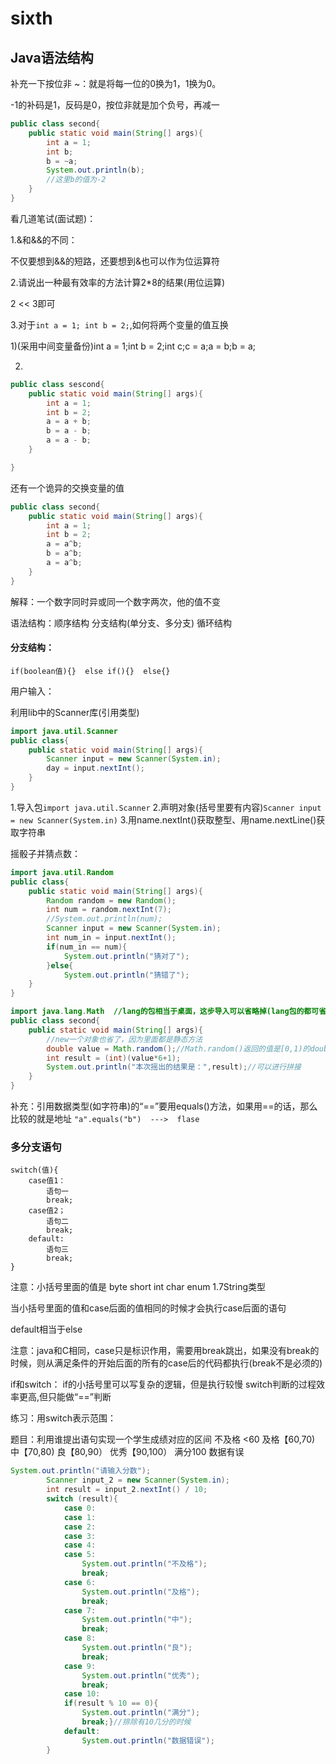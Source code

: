 # sixth

## Java语法结构

补充一下按位非 ~：就是将每一位的0换为1，1换为0。

-1的补码是1，反码是0，按位非就是加个负号，再减一


```java
public class second{
    public static void main(String[] args){
        int a = 1;
        int b;
        b = ~a;
        System.out.println(b);
        //这里b的值为-2
    }
}
```

看几道笔试(面试题)：

1.&和&&的不同：

不仅要想到&&的短路，还要想到&也可以作为位运算符

2.请说出一种最有效率的方法计算2*8的结果(用位运算)

2 << 3即可

3.对于```int a = 1; int b = 2;```,如何将两个变量的值互换

1)(采用中间变量备份)int a = 1;int b = 2;int c;c = a;a = b;b = a;

2)


```java
public class sescond{
    public static void main(String[] args){
        int a = 1;
        int b = 2;
        a = a + b;
        b = a - b;
        a = a - b;
    }

}
```


还有一个诡异的交换变量的值


```java
public class second{
    public static void main(String[] args){
        int a = 1;
        int b = 2;
        a = a^b;
        b = a^b;
        a = a^b;
    }
}
```


解释：一个数字同时异或同一个数字两次，他的值不变


语法结构：顺序结构  分支结构(单分支、多分支)  循环结构


####  分支结构：

```if(boolean值){}  else if(){}  else{}```

用户输入：

利用lib中的Scanner库(引用类型)

```java
import java.util.Scanner
public class{
    public static void main(String[] args){
        Scanner input = new Scanner(System.in);
        day = input.nextInt();
    }
}
```

1.导入包```import java.util.Scanner```
2.声明对象(括号里要有内容)```Scanner input = new Scanner(System.in)```
3.用name.nextInt()获取整型、用name.nextLine()获取字符串


摇骰子并猜点数：


```java
import java.util.Random
public class{
    public static void main(String[] args){
        Random random = new Random();
        int num = random.nextInt(7);
        //System.out.println(num);
        Scanner input = new Scanner(System.in);
        int num_in = input.nextInt();
        if(num_in == num){
            System.out.println("猜对了");
        }else{
            System.out.println("猜错了");
    }
}
```


```java
import java.lang.Math  //lang的包相当于桌面，这步导入可以省略掉(lang包的都可省略)
public class second{
    public static void main(String[] args){
        //new一个对象也省了，因为里面都是静态方法
        double value = Math.random();//Math.random()返回的值是[0,1)的double类型
        int result = (int)(value*6+1);
        System.out.println("本次摇出的结果是：",result);//可以进行拼接
    }
}
```


补充：引用数据类型(如字符串)的“==”要用equals()方法，如果用==的话，那么比较的就是地址
```"a".equals("b")  --->  flase```


### 多分支语句

```
switch(值){
    case值1：
        语句一
        break;
    case值2；
        语句二
        break;
    default:
        语句三
        break;
}
```

注意：小括号里面的值是 byte short  int  char enum  1.7String类型

当小括号里面的值和case后面的值相同的时候才会执行case后面的语句

default相当于else

注意：java和C相同，case只是标识作用，需要用break跳出，如果没有break的时候，则从满足条件的开始后面的所有的case后的代码都执行(break不是必须的)

if和switch：
if的小括号里可以写复杂的逻辑，但是执行较慢
switch判断的过程效率更高,但只能做“==”判断

练习：用switch表示范围：

题目：利用谁提出语句实现一个学生成绩对应的区间
不及格 <60   及格【60,70)  中【70,80)   良【80,90） 优秀【90,100）  满分100  数据有误


```java
System.out.println("请输入分数");
        Scanner input_2 = new Scanner(System.in);
        int result = input_2.nextInt() / 10;
        switch (result){
            case 0:
            case 1:
            case 2:
            case 3:
            case 4:
            case 5:
                System.out.println("不及格");
                break;
            case 6:
                System.out.println("及格");
                break;
            case 7:
                System.out.println("中");
                break;
            case 8:
                System.out.println("良");
                break;
            case 9:
                System.out.println("优秀");
                break;
            case 10:
            if(result % 10 == 0){
                System.out.println("满分");
                break;}//排除有10几分的时候
            default:
                System.out.println("数据错误");
        }
```